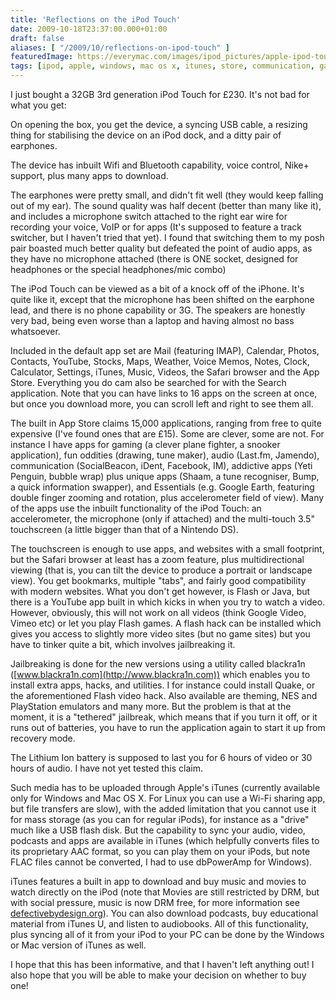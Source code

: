 ```yaml
---
title: 'Reflections on the iPod Touch'
date: 2009-10-18T23:37:00.000+01:00
draft: false
aliases: [ "/2009/10/reflections-on-ipod-touch" ]
featuredImage: https://everymac.com/images/ipod_pictures/apple-ipod-touch-3g.jpg
tags: [ipod, apple, windows, mac os x, itunes, store, communication, games, app, touch]
---
```


I just bought a 32GB 3rd generation iPod Touch for £230. It's not bad for what you get:

On opening the box, you get the device, a syncing USB cable, a resizing thing for stabilising the device on an iPod dock, and a ditty pair of earphones.

The device has inbuilt Wifi and Bluetooth capability, voice control, Nike+ support, plus many apps to download.

The earphones were pretty small, and didn't fit well (they would keep falling out of my ear). The sound quality was half decent (better than many like it), and includes a microphone switch attached to the right ear wire for recording your voice, VoIP or for apps (It's supposed to feature a track switcher, but I haven't tried that yet). I found that switching them to my posh pair boasted much better quality but defeated the point of audio apps, as they have no microphone attached (there is ONE socket, designed for headphones or the special headphones/mic combo)

The iPod Touch can be viewed as a bit of a knock off of the iPhone. It's quite like it, except that the microphone has been shifted on the earphone lead, and there is no phone capability or 3G. The speakers are honestly very bad, being even worse than a laptop and having almost no bass whatsoever.

Included in the default app set are Mail (featuring IMAP), Calendar, Photos, Contacts, YouTube, Stocks, Maps, Weather, Voice Memos, Notes, Clock, Calculator, Settings, iTunes, Music, Videos, the Safari browser and the App Store. Everything you do cam also be searched for with the Search application. Note that you can have links to 16 apps on the screen at once, but once you download more, you can scroll left and right to see them all.

The built in App Store claims 15,000 applications, ranging from free to quite expensive (I've found ones that are £15). Some are clever, some are not. For instance I have apps for gaming (a clever plane fighter, a snooker application), fun oddities (drawing, tune maker), audio (Last.fm, Jamendo), communication (SocialBeacon, iDent, Facebook, IM), addictive apps (Yeti Penguin, bubble wrap) plus unique apps (Shaam, a tune recogniser, Bump, a quick information swapper), and Essentials (e.g. Google Earth, featuring double finger zooming and rotation, plus accelerometer field of view). Many of the apps use the inbuilt functionality of the iPod Touch: an accelerometer, the microphone (only if attached) and the multi-touch 3.5" touchscreen (a little bigger than that of a Nintendo DS).

The touchscreen is enough to use apps, and websites with a small footprint, but the Safari browser at least has a zoom feature, plus multidirectional viewing (that is, you can tilt the device to produce a portrait or landscape view). You get bookmarks, multiple "tabs", and fairly good compatibility with modern websites. What you don't get however, is Flash or Java, but there is a YouTube app built in which kicks in when you try to watch a video. However, obviously, this will not work on all videos (think Google Video, Vimeo etc) or let you play Flash games. A flash hack can be installed which gives you access to slightly more video sites (but no game sites) but you have to tinker quite a bit, which involves jailbreaking it.

Jailbreaking is done for the new versions using a utility called blackra1n ([www.blackra1n.com](http://www.blackra1n.com)) which enables you to install extra apps, hacks, and utilities. I for instance could install Quake, or the aforementioned Flash video hack. Also available are theming, NES and PlayStation emulators and many more. But the problem is that at the moment, it is a "tethered" jailbreak, which means that if you turn it off, or it runs out of batteries, you have to run the application again to start it up from recovery mode.

The Lithium Ion battery is supposed to last you for 6 hours of video or 30 hours of audio. I have not yet tested this claim.

Such media has to be uploaded through Apple's iTunes (currently available only for Windows and Mac OS X. For Linux you can use a Wi-Fi sharing app, but file transfers are slow), with the added limitation that you cannot use it for mass storage (as you can for regular iPods), for instance as a "drive" much like a USB flash disk. But the capability to sync your audio, video, podcasts and apps are available in iTunes (which helpfully converts files to its proprietary AAC format, so you can play them on your iPods, but note FLAC files cannot be converted, I had to use dbPowerAmp for Windows).

iTunes features a built in app to download and buy music and movies to watch directly on the iPod (note that Movies are still restricted by DRM, but with social pressure, music is now DRM free, for more information see [defectivebydesign.org](http://defectivebydesign.org)). You can also download podcasts, buy educational material from iTunes U, and listen to audiobooks. All of this functionality, plus syncing all of it from your iPod to your PC can be done by the Windows or Mac version of iTunes as well.

I hope that this has been informative, and that I haven't left anything out! I also hope that you will be able to make your decision on whether to buy one!